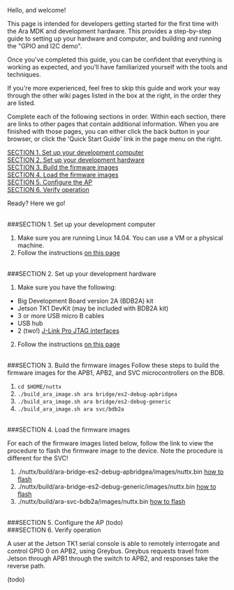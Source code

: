 Hello, and welcome! 

This page is intended for developers getting started for the first time with the Ara MDK and development hardware. This provides a step-by-step guide to setting up your hardware and computer, and building and running the "GPIO and I2C demo". 

Once you've completed this guide, you can be confident that everything is working as expected, and you'll have familiarized yourself with the tools and techniques. 

If you're more experienced, feel free to skip this guide and work your way through the other wiki pages listed in the box at the right, in the order they are listed.

Complete each of the following sections in order. Within each section, there are links to other pages that contain additional information. When you are finished with those pages, you can either click the back button in your browser, or click the 'Quick Start Guide' link in the page menu on the right.

[SECTION 1. Set up your development computer](#section-1-set-up-your-development-computer)  
[SECTION 2. Set up your development hardware](#section-2-set-up-your-development-hardware)  
[SECTION 3. Build the firmware images](#section-3-build-the-firmware-images)  
[SECTION 4. Load the firmware images](#section-4-load-the-firmware-images)  
[SECTION 5. Configure the AP](#section-5-configure-the-ap)  
[SECTION 6. Verify operation](#section-6-verify-operation)  

Ready? Here we go!

<br>
###SECTION 1. Set up your development computer

1. Make sure you are running Linux 14.04. You can use a VM or a physical machine.
2. Follow the instructions [on this page](Software-Setup)
 
<br>
###SECTION 2. Set up your development hardware

1. Make sure you have the following:
  * Big Development Board version 2A (BDB2A) kit
  * Jetson TK1 DevKit (may be included with BDB2A kit)
  * 3 or more USB micro B cables
  * USB hub
  * 2 (two!) [J-Link Pro JTAG interfaces](http://www.segger.com/jlink-pro.html)
2. Follow the instructions [on this page](Hardware-Setup)

<br>
###SECTION 3. Build the firmware images
Follow these steps to build the firmware images for the 
APB1, APB2, and SVC microcontrollers on the BDB.

1. `cd $HOME/nuttx`
2. `./build_ara_image.sh ara bridge/es2-debug-apbridgea`
3. `./build_ara_image.sh ara bridge/es2-debug-generic`
4. `./build_ara_image.sh ara svc/bdb2a`  

<br>
###SECTION 4. Load the firmware images

For each of the firmware images listed below, follow the link
to view the procedure to flash the firmware image to the 
device. Note the procedure is different for the SVC!

1. ./nuttx/build/ara-bridge-es2-debug-apbridgea/images/nuttx.bin
   [how to flash](Flashing-images#load-firmware-image-to-spirom)
2. ./nuttx/build/ara-bridge-es2-debug-generic/images/nuttx.bin
   [how to flash](Flashing-images#load-firmware-image-to-spirom)
3. ./nuttx/build/ara-svc-bdb2a/images/nuttx.bin
   [how to flash](Flashing-images#load-firmware-image-to-svc-on-bdb)

<br>
###SECTION 5. Configure the AP
(todo)

<br>
###SECTION 6. Verify operation

A user at the Jetson TK1 serial console is able to remotely interrogate and control GPIO 0 on APB2, using Greybus.  Greybus requests travel from Jetson through APB1 through the switch to APB2, and responses take the reverse path.

(todo)




